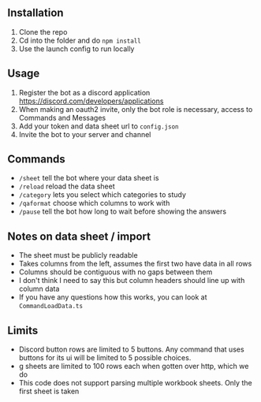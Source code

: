 ## Installation
1. Clone the repo
2. Cd into the folder and do `npm install`
3. Use the launch config to run locally

## Usage
1. Register the bot as a discord application https://discord.com/developers/applications
2. When making an oauth2 invite, only the bot role is necessary, access to Commands and Messages
3. Add your token and data sheet url to `config.json`
4. Invite the bot to your server and channel

## Commands
* `/sheet` tell the bot where your data sheet is
* `/reload` reload the data sheet
* `/category` lets you select which categories to study
* `/qaformat` choose which columns to work with
* `/pause` tell the bot how long to wait before showing the answers

## Notes on data sheet / import
* The sheet must be publicly readable
* Takes columns from the left, assumes the first two have data in all rows
* Columns should be contiguous with no gaps between them
* I don't think I need to say this but column headers should line up with column data
* If you have any questions how this works, you can look at `CommandLoadData.ts` 

## Limits
* Discord button rows are limited to 5 buttons. Any command that uses buttons for its ui will be limited to 5 possible choices.
* g sheets are limited to 100 rows each when gotten over http, which we do
* This code does not support parsing multiple workbook sheets. Only the first sheet is taken
